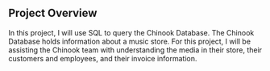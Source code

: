 ## Project Overview
In this project, I will use SQL to query the Chinook Database. The Chinook Database holds information about a music store. For this project, I will be assisting the Chinook team with understanding the media in their store, their customers and employees, and their invoice information.

